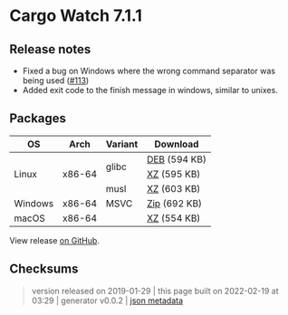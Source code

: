 # Cargo Watch 7.1.1

## Release notes

<ul>
<li>Fixed a bug on Windows where the wrong command separator was being used (<a class="issue-link js-issue-link" data-error-text="Failed to load title" data-id="404273588" data-permission-text="Title is private" data-url="https://github.com/watchexec/cargo-watch/issues/113" data-hovercard-type="issue" data-hovercard-url="/watchexec/cargo-watch/issues/113/hovercard" href="https://github.com/watchexec/cargo-watch/issues/113">#113</a>)</li>
<li>Added exit code to the finish message in windows, similar to unixes.</li>
</ul>

## Packages

<table class="downloads">
<thead>
<tr>
<th>OS</th>
<th>Arch</th>
<th>Variant</th>
<th>Download</th>

</tr>
</thead>
<tbody>
<tr>
						<td rowspan="3">Linux</td>
						
<td rowspan="3">x86-64</td>
            
						
<td rowspan="2">glibc</td>
            
<td><a class="download" href="https://github.com/watchexec/cargo-watch/releases/download/v7.1.1/cargo-watch-v7.1.1-x86_64-unknown-linux-gnu.deb">DEB</a> (594 KB)</td>
						
</tr>
					
<tr>
						
						
						
<td><a class="download" href="https://github.com/watchexec/cargo-watch/releases/download/v7.1.1/cargo-watch-v7.1.1-x86_64-unknown-linux-gnu.tar.xz">XZ</a> (595 KB)</td>
						
</tr>
					
<tr>
						
						
						
<td rowspan="1">musl</td>
            
<td><a class="download" href="https://github.com/watchexec/cargo-watch/releases/download/v7.1.1/cargo-watch-v7.1.1-x86_64-unknown-linux-musl.tar.xz">XZ</a> (603 KB)</td>
						
</tr>
					
<tr>
						<td rowspan="1">Windows</td>
						
<td rowspan="1">x86-64</td>
            
						
<td rowspan="1">MSVC</td>
            
<td><a class="download" href="https://github.com/watchexec/cargo-watch/releases/download/v7.1.1/cargo-watch-v7.1.1-x86_64-pc-windows-msvc.zip">Zip</a> (692 KB)</td>
						
</tr>
					
<tr>
						<td rowspan="1">macOS</td>
						
<td rowspan="1">x86-64</td>
            
						
<td rowspan="1"></td>
            
<td><a class="download" href="https://github.com/watchexec/cargo-watch/releases/download/v7.1.1/cargo-watch-v7.1.1-x86_64-apple-darwin.tar.xz">XZ</a> (554 KB)</td>
						
</tr>
					</tbody>
</table>


View release [on GitHub](https://github.com/watchexec/cargo-watch/releases/v7.1.1).

## Checksums





>	 version released on 2019-01-29
>	|
>	this page built on 2022-02-19 at 03:29
>	| generator v0.0.2
>	| [json metadata](meta.json)

